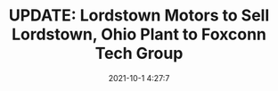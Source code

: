 ---
"title": "UPDATE: Lordstown Motors to Sell Lordstown, Ohio Plant to Foxconn Tech Group"
"date": "2021-10-1 4:27:7"
"feed_name": "INDUSTRYWEEK"
"feed_website": "https://www.industryweek.com/"
"feed_rss": "https://www.industryweek.com/__rss/website-scheduled-content.xml?input=%7B%22sectionAlias%22%3A%22home%22%7D"
"link": "https://www.industryweek.com/leadership/growth-strategies/article/21177025/lordstown-motors-may-sell-lordstown-ohio-plant-to-foxconn-bloomberg-reports"
"source": "None"
"file": "_posts/2021-1-1-0002180137859eeb1c49972f9fff8e8a45e07443.md"
"accident": "0"
"drilling": "0"
"dead": "0"
"injured": "0"
"arrested": "0"
"where": "unknown site"
"causes": "unknown"
"place": "unknown place"
---